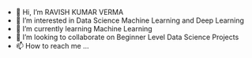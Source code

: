 - 👋 Hi, I’m RAVISH KUMAR VERMA
- 👀 I’m interested in Data Science Machine Learning and Deep Learning
- 🌱 I’m currently learning Machine Learning
- 💞️ I’m looking to collaborate on Beginner Level Data Science Projects
- 📫 How to reach me ...

<!---
ravish1208/ravish1208 is a ✨ special ✨ repository because its `README.md` (this file) appears on your GitHub profile.
You can click the Preview link to take a look at your changes.
--->
